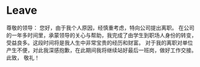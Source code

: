 # Leave

尊敬的领导：
您好，由于我个人原因，经慎重考虑，特向公司提出离职。
在公司的一年多时间里，承蒙领导的关心与帮助，我完成了由学生到职场人身份的转变，受益良多。这段时间将是我人生中非常宝贵的经历和财富。
对于我的离职对单位产生不便，对此我深感抱歉，在此期间我将继续站好最后一班岗，做好工作交接。
此致，
敬礼！
